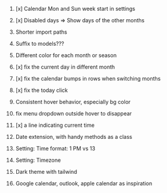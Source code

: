 1. [x] Calendar Mon and Sun week start in settings
2. [x] Disabled days => Show days of the other months
3. Shorter import paths
4. Suffix to models???
5. Different color for each month or season

6. [x] fix the current day in different month
7. [x] fix the calendar bumps in rows when switching months
8. [x] fix the today click
9. Consistent hover behavior, especially bg color
10. fix menu dropdown outside hover to disappear
11. [x] a line indicating current time
12. Date extension, with handy methods as a class
13. Setting: Time format: 1 PM vs 13
14. Setting: Timezone
15. Dark theme with tailwind
16. Google calendar, outlook, apple calendar as inspiration

